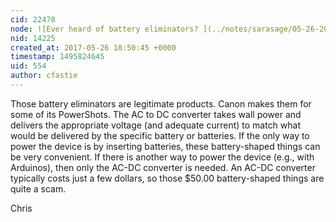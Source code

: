 ```yaml
---
cid: 22478
node: ![Ever heard of battery eliminators? ](../notes/sarasage/05-26-2017/ever-heard-of-battery-eliminators)
nid: 14225
created_at: 2017-05-26 18:50:45 +0000
timestamp: 1495824645
uid: 554
author: cfastie
---
```


Those battery eliminators are legitimate products. Canon makes them for some of its PowerShots. The AC to DC converter takes wall power and delivers the appropriate voltage (and adequate current) to match what would be delivered by the specific battery or batteries. If the only way to power the device is by inserting batteries, these battery-shaped things can be very convenient. If there is another way to power the device (e.g., with Arduinos), then only the AC-DC converter is needed. An AC-DC converter typically costs just a few dollars, so those $50.00 battery-shaped things are quite a scam.

Chris